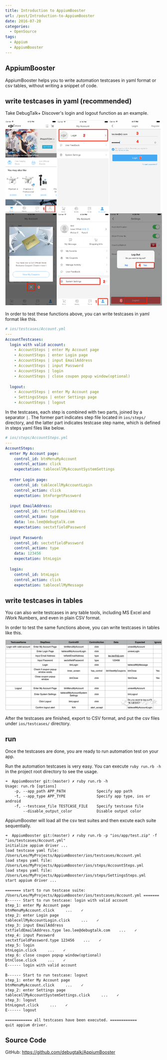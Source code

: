 ```yaml
---
title: Introduction to AppiumBooster
url: /post/Introduction-to-AppiumBooster
date: 2016-07-20
categories:
  - OpenSource
tags:
  - Appium
  - AppiumBooster
---
```


## AppiumBooster

AppiumBooster helps you to write automation testcases in yaml format or csv tables, without writing a snippet of code.

## write testcases in yaml (recommended)

Take DebugTalk+ Discover's login and logout function as an example.

![preview of login and logout](/images/preview_login_and_logout.png)

In order to test these functions above, you can write testcases in yaml format like this.

```yaml
# ios/testcases/Account.yml
---
AccountTestcases:
  login with valid account:
    - AccountSteps | enter My Account page
    - AccountSteps | enter Login page
    - AccountSteps | input EmailAddress
    - AccountSteps | input Password
    - AccountSteps | login
    - AccountSteps | close coupon popup window(optional)

  logout:
    - AccountSteps | enter My Account page
    - SettingsSteps | enter Settings page
    - AccountSteps | logout
```

In the testcases, each step is combined with two parts, joined by a separator `|`. The former part indicates step file located in `ios/steps/` directory, and the latter part indicates testcase step name, which is defined in steps yaml files like below.

```yaml
# ios/steps/AccountSteps.yml
---
AccountSteps:
  enter My Account page:
    control_id: btnMenuMyAccount
    control_action: click
    expectation: tablecellMyAccountSystemSettings

  enter Login page:
    control_id: tablecellMyAccountLogin
    control_action: click
    expectation: btnForgetPassword

  input EmailAddress:
    control_id: txtfieldEmailAddress
    control_action: type
    data: leo.lee@debugtalk.com
    expectation: sectxtfieldPassword

  input Password:
    control_id: sectxtfieldPassword
    control_action: type
    data: 123456
    expectation: btnLogin

  login:
    control_id: btnLogin
    control_action: click
    expectation: tablecellMyMessage
```

## write testcases in tables

You can also write testcases in any table tools, including MS Excel and iWork Numbers, and even in plain CSV format.

In order to test the same functions above, you can write testcases in tables like this.

![testcases of login and logout](/images/testcase_login_and_logout.png)

After the testcases are finished, export to CSV format, and put the csv files under `ios/testcases/` directory.

## run

Once the testcases are done, you are ready to run automation test on your app.

Run the automation testcases is very easy. You can execute `ruby run.rb -h` in the project root directory to see the usage.

```
➜  AppiumBooster git:(master) ✗ ruby run.rb -h
Usage: run.rb [options]
    -p, --app_path APP_PATH              Specify app path
    -t, --app_type APP_TYPE              Specify app type, ios or android
    -f, --testcase_file TESTCASE_FILE    Specify testcase file
        --disable_output_color           Disable output color
```

AppiumBooster will load all the csv test suites and then excute each suite sequentially.

```
➜  AppiumBooster git:(master) ✗ ruby run.rb -p "ios/app/test.zip" -f "ios/testcases/Account.yml"
initialize appium driver ...
load testcase yaml file: /Users/Leo/MyProjects/AppiumBooster/ios/testcases/Account.yml
load steps yaml file: /Users/Leo/MyProjects/AppiumBooster/ios/steps/AccountSteps.yml
load steps yaml file: /Users/Leo/MyProjects/AppiumBooster/ios/steps/SettingsSteps.yml
start appium driver ...

======= start to run testcase suite: /Users/Leo/MyProjects/AppiumBooster/ios/testcases/Account.yml =======
B------ Start to run testcase: login with valid account
step_1: enter My Account page
btnMenuMyAccount.click     ...    ✓
step_2: enter Login page
tablecellMyAccountLogin.click     ...    ✓
step_3: input EmailAddress
txtfieldEmailAddress.type leo.lee@debugtalk.com    ...    ✓
step_4: input Password
sectxtfieldPassword.type 123456    ...    ✓
step_5: login
btnLogin.click     ...    ✓
step_6: close coupon popup window(optional)
btnClose.click     ...    ✓
E------ login with valid account

B------ Start to run testcase: logout
step_1: enter My Account page
btnMenuMyAccount.click     ...    ✓
step_2: enter Settings page
tablecellMyAccountSystemSettings.click     ...    ✓
step_3: logout
btnLogout.click     ...    ✓
E------ logout

============ all testcases have been executed. ============
quit appium driver.
```

## Source Code

GitHub: https://github.com/debugtalk/AppiumBooster
